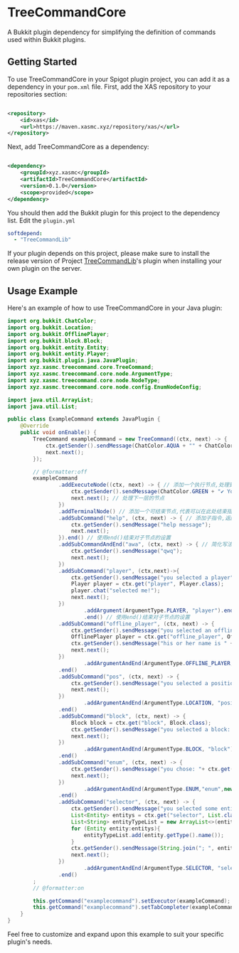 # TreeCommandCore

A Bukkit plugin dependency for simplifying the definition of commands used within Bukkit plugins.

## Getting Started

To use TreeCommandCore in your Spigot plugin project, you can add it as a dependency in your `pom.xml` file. First, add
the XAS repository to your repositories section:

```xml

<repository>
    <id>xas</id>
    <url>https://maven.xasmc.xyz/repository/xas/</url>
</repository>
```

Next, add TreeCommandCore as a dependency:

```xml

<dependency>
    <groupId>xyz.xasmc</groupId>
    <artifactId>TreeCommandCore</artifactId>
    <version>0.1.0</version>
    <scope>provided</scope>
</dependency>
```

You should then add the Bukkit plugin for this project to the dependency list. Edit the `plugin.yml`

```yaml
softdepend:
  - "TreeCommandLib"
```

If your plugin depends on this project, please make sure to install the release version of
Project [TreeCommandLib](https://github.com/XAS-Dev/TreeCommandLib)'s plugin when installing your own plugin on the
server.

## Usage Example

Here's an example of how to use TreeCommandCore in your Java plugin:

```java
import org.bukkit.ChatColor;
import org.bukkit.Location;
import org.bukkit.OfflinePlayer;
import org.bukkit.block.Block;
import org.bukkit.entity.Entity;
import org.bukkit.entity.Player;
import org.bukkit.plugin.java.JavaPlugin;
import xyz.xasmc.treecommand.core.TreeCommand;
import xyz.xasmc.treecommand.core.node.ArgumentType;
import xyz.xasmc.treecommand.core.node.NodeType;
import xyz.xasmc.treecommand.core.node.config.EnumNodeConfig;

import java.util.ArrayList;
import java.util.List;

public class ExampleCommand extends JavaPlugin {
    @Override
    public void onEnable() {
        TreeCommand exampleCommand = new TreeCommand((ctx, next) -> {
            ctx.getSender().sendMessage(ChatColor.AQUA + "" + ChatColor.BOLD + "===== exampleCommand =====");
            next.next();
        });

        // @formatter:off
        exampleCommand
                .addExecuteNode((ctx, next) -> { // 添加一个执行节点,处理到该节点时执行对应方法
                    ctx.getSender().sendMessage(ChatColor.GREEN + "✔ You successfully executed this command");
                    next.next(); // 处理下一层的节点
                })
                .addTerminalNode() // 添加一个可结束节点,代表可以在此处结束指令
                .addSubCommand("help", (ctx, next) -> { // 添加子指令,返回新建的子指令节点
                    ctx.getSender().sendMessage("help message");
                    next.next();
                }).end() // 使用end()结束对子节点的设置
                .addSubCommandAndEnd("awa", (ctx, next) -> { // 简化写法,添加子指令节点,直接结束对子指令节点设置
                    ctx.getSender().sendMessage("qwq");
                    next.next();
                })
                .addSubCommand("player", (ctx,next)->{
                    ctx.getSender().sendMessage("you selected a player");
                    Player player = ctx.get("player", Player.class);
                    player.chat("selected me!");
                    next.next();
                })
                        .addArgument(ArgumentType.PLAYER, "player").end() // 为子指令节点添加参数节点;使用end()结束对参数节点的设置
                        .end() // 使用end()结束对子节点的设置
                .addSubCommand("offline_player", (ctx, next) -> {
                    ctx.getSender().sendMessage("you selected an offline player");
                    OfflinePlayer player = ctx.get("offline_player", OfflinePlayer.class);
                    ctx.getSender().sendMessage("his or her name is " + player.getName() + " and UUID is " + player.getUniqueId());
                    next.next();
                })
                        .addArgumentAndEnd(ArgumentType.OFFLINE_PLAYER, "offline_player") // 简化写法,为子指令节点添加参数节点，直接结束对参数节点的设置
                .end()
                .addSubCommand("pos", (ctx, next) -> {
                    ctx.getSender().sendMessage("you selected a position: " + ctx.get("position", Location.class).toString());
                    next.next();
                })
                        .addArgumentAndEnd(ArgumentType.LOCATION, "position")
                .end()
                .addSubCommand("block", (ctx, next) -> {
                    Block block = ctx.get("block", Block.class);
                    ctx.getSender().sendMessage("you selected a block: " + String.format("(%d, %d, %d) %s", block.getX(), block.getY(), block.getZ(), block.getType()));
                    next.next();
                })
                        .addArgumentAndEnd(ArgumentType.BLOCK, "block")
                .end()
                .addSubCommand("enum", (ctx, next) -> {
                    ctx.getSender().sendMessage("you chose: "+ ctx.get("enum", String.class));
                    next.next();
                })
                        .addArgumentAndEnd(ArgumentType.ENUM,"enum",new EnumNodeConfig(new String[]{"a", "b", "c"}))
                .end()
                .addSubCommand("selector", (ctx, next) -> {
                    ctx.getSender().sendMessage("you selected some entities:");
                    List<Entity> entitys = ctx.get("selector", List.class);
                    List<String> entityTypeList = new ArrayList<>(entitys.size());
                    for (Entity entity:entitys){
                        entityTypeList.add(entity.getType().name());
                    }
                    ctx.getSender().sendMessage(String.join("; ", entityTypeList));
                    next.next();
                })
                        .addArgumentAndEnd(ArgumentType.SELECTOR, "selector")
                .end()
        ;
        // @formatter:on

        this.getCommand("examplecommand").setExecutor(exampleCommand);
        this.getCommand("examplecommand").setTabCompleter(exampleCommand);
    }
}
```

Feel free to customize and expand upon this example to suit your specific plugin's needs.
